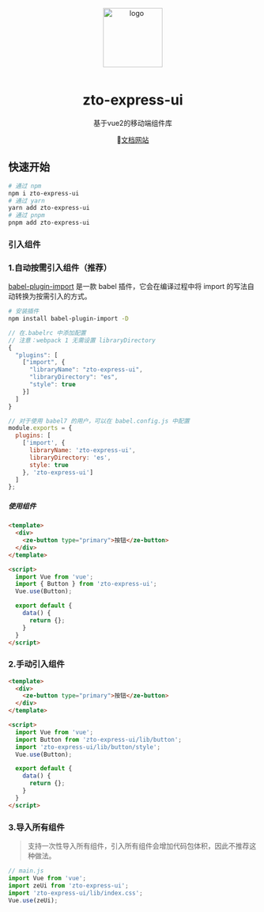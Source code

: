 <p align="center">
    <img alt="logo" src="https://life-public-1317992895.cos.ap-shanghai.myqcloud.com/life/bbd9c0b03fae4293ad5916e3887dc2be.png" width="120" height="120" style="margin-bottom: 10px;">
</p>

<h1 align="center">zto-express-ui</h1>

<p align="center">基于vue2的移动端组件库</p>

<p align="center">
  🚀<a href="https://ztoec.github.io/zto-express-ui/#/home">文档网站</a>
</p>

## 快速开始

```bash
# 通过 npm
npm i zto-express-ui
# 通过 yarn
yarn add zto-express-ui
# 通过 pnpm
pnpm add zto-express-ui
```

### 引入组件

### 1.自动按需引入组件（推荐）

[babel-plugin-import](https://github.com/ant-design/babel-plugin-import) 是一款 babel 插件，它会在编译过程中将 import 的写法自动转换为按需引入的方式。

```bash
# 安装插件
npm install babel-plugin-import -D
```

```js
// 在.babelrc 中添加配置
// 注意：webpack 1 无需设置 libraryDirectory
{
  "plugins": [
    ["import", {
      "libraryName": "zto-express-ui",
      "libraryDirectory": "es",
      "style": true
    }]
  ]
}

// 对于使用 babel7 的用户，可以在 babel.config.js 中配置
module.exports = {
  plugins: [
    ['import', {
      libraryName: 'zto-express-ui',
      libraryDirectory: 'es',
      style: true
    }, 'zto-express-ui']
  ]
};
```

##### 使用组件

```html
<template>
  <div>
    <ze-button type="primary">按钮</ze-button>
  </div>
</template>

<script>
  import Vue from 'vue';
  import { Button } from 'zto-express-ui';
  Vue.use(Button);

  export default {
    data() {
      return {};
    }
  }
</script>
```

### 2.手动引入组件

```html
<template>
  <div>
    <ze-button type="primary">按钮</ze-button>
  </div>
</template>

<script>
  import Vue from 'vue';
  import Button from 'zto-express-ui/lib/button';
  import 'zto-express-ui/lib/button/style';
  Vue.use(Button);

  export default {
    data() {
      return {};
    }
  }
</script>
```

### 3.导入所有组件
>
> 支持一次性导入所有组件，引入所有组件会增加代码包体积，因此不推荐这种做法。

```js
// main.js
import Vue from 'vue';
import zeUi from 'zto-express-ui';
import 'zto-express-ui/lib/index.css';
Vue.use(zeUi);
```
